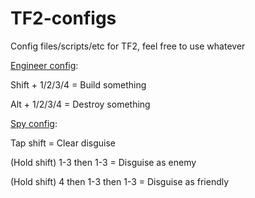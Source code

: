 # TF2-configs

Config files/scripts/etc for TF2, feel free to use whatever

[Engineer config](engineer.cfg):

Shift + 1/2/3/4 = Build something

Alt + 1/2/3/4 = Destroy something


[Spy config](spy.cfg):

Tap shift = Clear disguise

(Hold shift) 1-3 then 1-3 = Disguise as enemy

(Hold shift) 4 then 1-3 then 1-3 = Disguise as friendly
